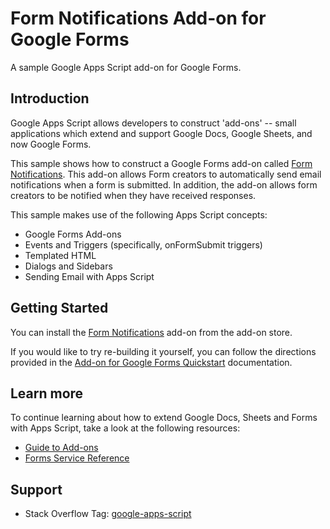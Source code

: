# Form Notifications Add-on for Google Forms

A sample Google Apps Script add-on for Google Forms.

## Introduction

Google Apps Script allows developers to construct 'add-ons' -- small
applications which extend and support Google Docs, Google Sheets,
and now Google Forms.

This sample shows how to construct a Google Forms add-on called
[Form Notifications](https://chrome.google.com/webstore/detail/form-notifications/bbpdeojefjfhaelgljjcadpcckdfcdod).
This add-on allows Form creators to automatically
send email notifications when a form is submitted. In addition, the
add-on allows form creators to be notified when they have received
responses.

This sample makes use of the following Apps Script concepts:

* Google Forms Add-ons
* Events and Triggers (specifically, onFormSubmit triggers)
* Templated HTML
* Dialogs and Sidebars
* Sending Email with Apps Script

## Getting Started

You can install the [Form Notifications](https://chrome.google.com/webstore/detail/form-notifications/bbpdeojefjfhaelgljjcadpcckdfcdod) add-on from the add-on
store.

If you would like to try re-building it yourself, you can follow the
directions provided in the [Add-on for Google Forms Quickstart](https://developers.google.com/apps-script/quickstart/forms-add-on) documentation.

## Learn more

To continue learning about how to extend Google Docs, Sheets and Forms
with Apps Script, take a look at the following resources:

* [Guide to Add-ons](https://developers.google.com/apps-script/add-ons/)
* [Forms Service Reference](https://developers.google.com/apps-script/reference/forms)

## Support

- Stack Overflow Tag: [google-apps-script](http://stackoverflow.com/questions/tagged/google-apps-script)

